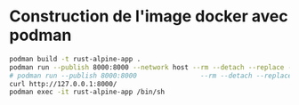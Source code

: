 # Construction de l'image docker avec podman

~~~bash
podman build -t rust-alpine-app .
podman run --publish 8000:8000 --network host --rm --detach --replace --name rust-alpine-app rust-alpine-app
# podman run --publish 8000:8000                --rm --detach --replace --name rust-alpine-app rust-alpine-app
curl http://127.0.0.1:8000/
podman exec -it rust-alpine-app /bin/sh
~~~

